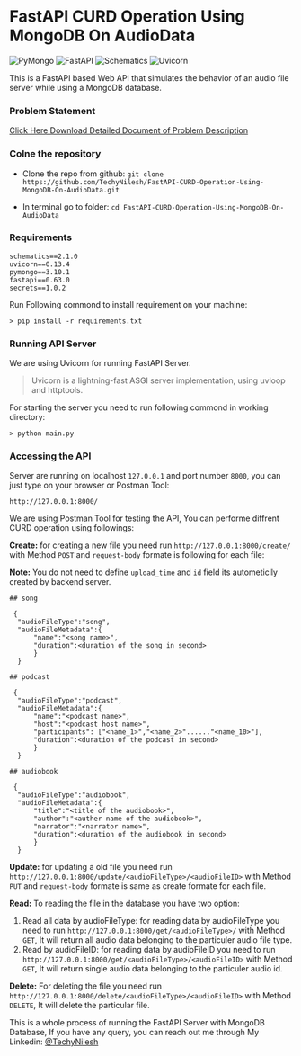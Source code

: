 # FastAPI CURD Operation Using MongoDB On AudioData
![PyMongo](https://img.shields.io/badge/PyMongo-3.10.1-green) ![FastAPI](https://img.shields.io/badge/FastAPI-0.63.0-blue) ![Schematics](https://img.shields.io/badge/Schematics-2.1.0-yellow) ![Uvicorn](https://img.shields.io/badge/Uvicorn_Server-0.13.4-red)

This is a  FastAPI based Web API that simulates the behavior of an audio file server while using a MongoDB database.

### Problem Statement

 [ Click Here Download Detailed Document of Problem Description](https://github.com/TechyNilesh/FastAPI-CURD-Operation-Using-MongoDB-On-AudioData-/blob/8aa0ce67b10048dd0a07721c82f425f9dea63fc3/documents/Python_Test.pdf "Detailed Document Problem Description")

### Colne the repository

- Clone the repo from github: `git clone https://github.com/TechyNilesh/FastAPI-CURD-Operation-Using-MongoDB-On-AudioData.git`

- In terminal go to folder: `cd FastAPI-CURD-Operation-Using-MongoDB-On-AudioData`

### Requirements
```
schematics==2.1.0
uvicorn==0.13.4
pymongo==3.10.1
fastapi==0.63.0
secrets==1.0.2
```
Run Following commond to install requirement on your machine:

`> pip install -r requirements.txt
`
### Running API Server
We are using Uvicorn for running FastAPI Server. 
> Uvicorn is a lightning-fast ASGI server implementation, using uvloop and httptools.

For starting the server you need to run following commond in working directory:

`> python main.py`

### Accessing the API

Server are running on localhost `127.0.0.1` and port number `8000`, you can just type on your browser or Postman Tool:

`http://127.0.0.1:8000/`

We are using Postman Tool for testing the API, You can performe diffrent CURD operation using followings:

**Create:**  for creating a new file you need run `http://127.0.0.1:8000/create/`  with Method `POST` and `request-body` formate is following for each file:

**Note:**  You do not  need to  define `upload_time` and `id` field its autometiclly created by backend server. 
```
## song

 {
  "audioFileType":"song",
  "audioFileMetadata":{
      "name":"<song name>",
      "duration":<duration of the song in second>
      }
  }

## podcast

 {
  "audioFileType":"podcast",
  "audioFileMetadata":{
      "name":"<podcast name>",
      "host":"<podcast host name>",
      "participants": ["<name_1>","<name_2>"......"<name_10>"],
      "duration":<duration of the podcast in second>
      }
  }

## audiobook

 {
  "audioFileType":"audiobook",
  "audioFileMetadata":{
      "title":"<title of the audiobook>",
      "author":"<auther name of the audiobook>",
      "narrator":"<narrator name>",
      "duration":<duration of the audiobook in second>
      }
  }
```
**Update:** for updating a old file you need run `http://127.0.0.1:8000/update/<audioFileType>/<audioFileID>`  with Method `PUT` and `request-body` formate is same as create formate for each file.

**Read:** To reading the file in the database you have two option:
1. Read all data by audioFileType: for reading data by audioFileType you need to run `http://127.0.0.1:8000/get/<audioFileType>/`  with Method `GET`, It will return all audio data belonging to the particuler audio file type.
2. Read by audioFileID: for reading data by audioFileID you need to run `http://127.0.0.1:8000/get/<audioFileType>/<audioFileID>`  with Method `GET`, It will return single audio data belonging to the particuler audio id.

**Delete:** For deleting the file you need run `http://127.0.0.1:8000/delete/<audioFileType>/<audioFileID>`  with Method `DELETE`, It will delete the particular file.

This is a whole process of running the FastAPI Server with MongoDB Database, If you have any query, you can reach out me through My Linkedin: [@TechyNilesh](https://www.linkedin.com/in/techynilesh/ "@TechyNilesh")

